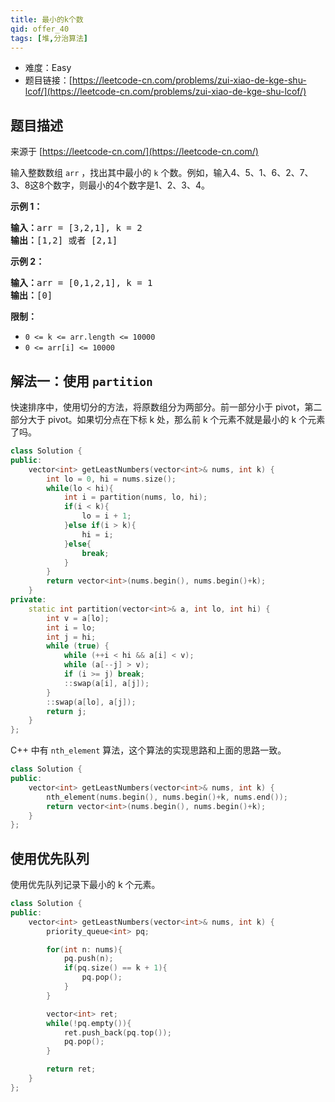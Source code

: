 ```yaml
---
title: 最小的k个数
qid: offer_40
tags: [堆,分治算法]
---
```



- 难度：Easy
- 题目链接：[https://leetcode-cn.com/problems/zui-xiao-de-kge-shu-lcof/](https://leetcode-cn.com/problems/zui-xiao-de-kge-shu-lcof/)


## 题目描述

来源于 [https://leetcode-cn.com/](https://leetcode-cn.com/)

<p>输入整数数组 <code>arr</code> ，找出其中最小的 <code>k</code> 个数。例如，输入4、5、1、6、2、7、3、8这8个数字，则最小的4个数字是1、2、3、4。</p>



<p><strong>示例 1：</strong></p>

<pre><strong>输入：</strong>arr = [3,2,1], k = 2
<strong>输出：</strong>[1,2] 或者 [2,1]
</pre>

<p><strong>示例 2：</strong></p>

<pre><strong>输入：</strong>arr = [0,1,2,1], k = 1
<strong>输出：</strong>[0]</pre>



<p><strong>限制：</strong></p>

<ul>
	<li><code>0 &lt;= k &lt;= arr.length &lt;= 10000</code></li>
	<li><code>0 &lt;= arr[i]&nbsp;&lt;= 10000</code></li>
</ul>


## 解法一：使用 `partition`

快速排序中，使用切分的方法，将原数组分为两部分。前一部分小于 pivot，第二部分大于 pivot。如果切分点在下标 k 处，那么前 k 个元素不就是最小的 k 个元素了吗。

```c++
class Solution {
public:
    vector<int> getLeastNumbers(vector<int>& nums, int k) {
        int lo = 0, hi = nums.size();
        while(lo < hi){
            int i = partition(nums, lo, hi);
            if(i < k){
                lo = i + 1;
            }else if(i > k){
                hi = i;
            }else{
                break;
            }
        }
        return vector<int>(nums.begin(), nums.begin()+k);
    }
private:
    static int partition(vector<int>& a, int lo, int hi) {
        int v = a[lo];
        int i = lo;
        int j = hi;
        while (true) {
            while (++i < hi && a[i] < v);
            while (a[--j] > v);
            if (i >= j) break;
            ::swap(a[i], a[j]);
        }
        ::swap(a[lo], a[j]);
        return j;
    }
};
```


C++ 中有 `nth_element` 算法，这个算法的实现思路和上面的思路一致。

```c++
class Solution {
public:
    vector<int> getLeastNumbers(vector<int>& nums, int k) {
        nth_element(nums.begin(), nums.begin()+k, nums.end());
        return vector<int>(nums.begin(), nums.begin()+k);
    }
};
```

## 使用优先队列

使用优先队列记录下最小的 k 个元素。

```c++
class Solution {
public:
    vector<int> getLeastNumbers(vector<int>& nums, int k) {
        priority_queue<int> pq;

        for(int n: nums){
            pq.push(n);
            if(pq.size() == k + 1){
                pq.pop();
            }
        }

        vector<int> ret;
        while(!pq.empty()){
            ret.push_back(pq.top());
            pq.pop();
        }

        return ret;
    }
};
```